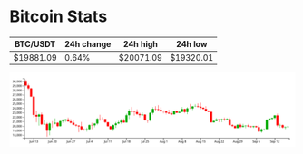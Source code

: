 # Bitcoin Stats

BTC/USDT|24h change|24h high|24h low|
|---|---|---|---|
|$19881.09|0.64%|$20071.09|$19320.01|

<img src="./chart.svg">
